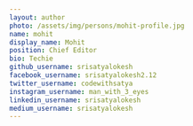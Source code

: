 ```yaml
---
layout: author
photo: /assets/img/persons/mohit-profile.jpg
name: mohit
display_name: Mohit
position: Chief Editor
bio: Techie
github_username: srisatyalokesh
facebook_username: srisatyalokesh2.12
twitter_username: codewithsatya
instagram_username: man_with_3_eyes
linkedin_username: srisatyalokesh
medium_username: srisatyalokesh
---
```

